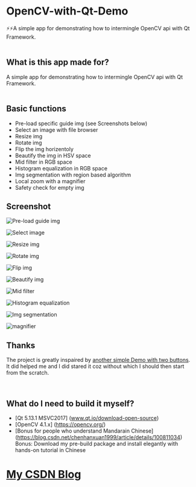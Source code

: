 # OpenCV-with-Qt-Demo
⚡️⚡️A simple app for demonstrating how to intermingle OpenCV api with Qt Framework.   
&nbsp; 

## What is this app made for?
A simple app for demonstrating how to intermingle OpenCV api with Qt Framework.  
&nbsp;    

## Basic functions
- Pre-load specific guide img (see Screenshots below)
- Select an image with file browser
- Resize img
- Rotate img
- Flip the img horizentoly
- Beautify the img in HSV space
- Mid filter in RGB space
- Histogram equalization in RGB space
- Img segmentation with region based algorithm
- Local zoom with a magnifier  
- Safety check for empty img
&nbsp;  
## Screenshot

![Pre-load guide img](https://github.com/youhengchan/OpenCV-with-Qt-Demo/tree/master/finalExp/screenshots/welcome_page.png)  

![Select image](https://github.com/youhengchan/OpenCV-with-Qt-Demo/tree/master/finalExp/screenshots/open_img.png)  

![Resize img](https://github.com/youhengchan/OpenCV-with-Qt-Demo/tree/master/finalExp/screenshots/resize_img.png)  

![Rotate img](https://github.com/youhengchan/OpenCV-with-Qt-Demo/tree/master/finalExp/screenshots/rotate_img.png)  

![Flip img](https://github.com/youhengchan/OpenCV-with-Qt-Demo/tree/master/finalExp/screenshots/flip_img.png)  

![Beautify img](https://github.com/youhengchan/OpenCV-with-Qt-Demo/tree/master/finalExp/screenshots/hsv_enhancement.png)  

![Mid filter](https://github.com/youhengchan/OpenCV-with-Qt-Demo/tree/master/finalExp/screenshots/mid_filter.png)  

![Histogram equalization](https://github.com/youhengchan/OpenCV-with-Qt-Demo/tree/master/finalExp/screenshots/histogram_equalization.png)  

![Img segmentation](https://github.com/youhengchan/OpenCV-with-Qt-Demo/tree/master/finalExp/screenshots/img_seg.png)  

![magnifier](https://github.com/youhengchan/OpenCV-with-Qt-Demo/tree/master/finalExp/screenshots/zoom_widget.png)  


## Thanks
The project is greatly inspaired by [another simple Demo with two buttons](https://github.com/manashmandal/OpenCV-With-QT-Quick-Demo).  
It did helped me and I did stared it coz without which I should then start from the scratch.  


&nbsp;  
## What do I need to build it myself?
- [Qt 5.13.1 MSVC2017]  (www.qt.io/download-open-source)  
- [OpenCV 4.1.x]  (https://opencv.org/)
- [Bonus for people  who understand Mandarain Chinese] (https://blog.csdn.net/chenhanxuan1999/article/details/100811034)  
Bonus: Download my pre-build package and install elegantly with hands-on tutorial in Chinese  

# [My CSDN Blog](https://blog.csdn.net/chenhanxuan1999)

